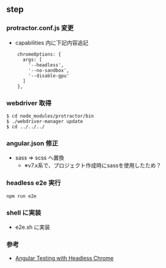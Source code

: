 ## step
### protractor.conf.js 変更
- capabilities 内に下記内容追記
```
    chromeOptions: {
      args: [
        '--headless',
        '--no-sandbox',
        '--disable-gpu'
      ]
    },
```

### webdriver 取得
```
$ cd node_modules/protractor/bin
$ ./webdriver-manager update
$ cd ../../../
```

### angular.json 修正
- sass => scss へ置換
  - ※v7.x系で、プロジェクト作成時にsassを使用したため？

### headless e2e 実行
```
npm run e2e
```

### shell に実装
- e2e.sh に実装

### 参考
- [Angular Testing with Headless Chrome](https://blog.angularindepth.com/angular-testing-with-headless-chrome-d1343b349699)
